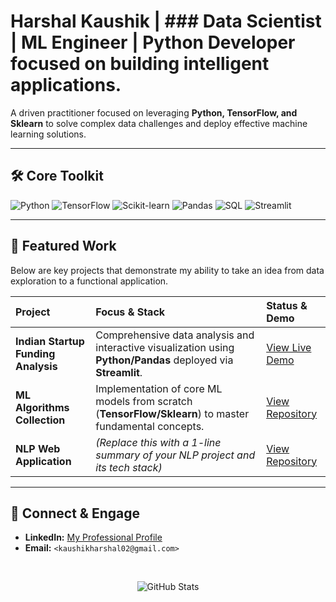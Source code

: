 # Harshal Kaushik | ### Data Scientist | ML Engineer | Python Developer focused on building intelligent applications.

A driven practitioner focused on leveraging **Python, TensorFlow, and Sklearn** to solve complex data challenges and deploy effective machine learning solutions.

---

## 🛠️ Core Toolkit

<p align="left">
  <img src="https://img.shields.io/badge/-Python-3776AB?style=for-the-badge&logo=python&logoColor=white" alt="Python"/>
  <img src="https://img.shields.io/badge/-TensorFlow-FF6F00?style=for-the-badge&logo=tensorflow&logoColor=white" alt="TensorFlow"/>
  <img src="https://img.shields.io/badge/-Scikit--learn-2E8B57?style=for-the-badge&logo=scikit-learn&logoColor=white" alt="Scikit-learn"/>
  <img src="https://img.shields.io/badge/-Pandas-00748C?style=for-the-badge&logo=pandas&logoColor=white" alt="Pandas"/>
  <img src="https://img.shields.io/badge/-SQL-316192?style=for-the-badge&logo=postgresql&logoColor=white" alt="SQL"/>
  
  <img src="https://img.shields.io/badge/-Streamlit-00C2FF?style=for-the-badge&logo=streamlit&logoColor=white" alt="Streamlit"/>
  </p>

---

## 📂 Featured Work

Below are key projects that demonstrate my ability to take an idea from data exploration to a functional application.

| Project | Focus & Stack | Status & Demo |
| :--- | :--- | :--- |
| **Indian Startup Funding Analysis** | Comprehensive data analysis and interactive visualization using **Python/Pandas** deployed via **Streamlit**. | [View Live Demo](<LINK_TO_STREAMLIT_APP_OR_DEPLOYMENT>) |
| **ML Algorithms Collection** | Implementation of core ML models from scratch (**TensorFlow/Sklearn**) to master fundamental concepts. | [View Repository](https://github.com/harshal-kaushik/ML-Algorithms) |
| **NLP Web Application** | *(Replace this with a 1-line summary of your NLP project and its tech stack)* | [View Repository](https://github.com/harshal-kaushik/NLP-web-app) |

---

## 🔗 Connect & Engage

- **LinkedIn:** [My Professional Profile](<YOUR_LINKEDIN_URL>)
- **Email:** `<kaushikharshal02@gmail.com>`

<br>
<p align="center">
  <img src="https://github-readme-stats.vercel.app/api?username=harshal-kaushik&show_icons=true&theme=radical&count_private=true" alt="GitHub Stats"/>
</p>
